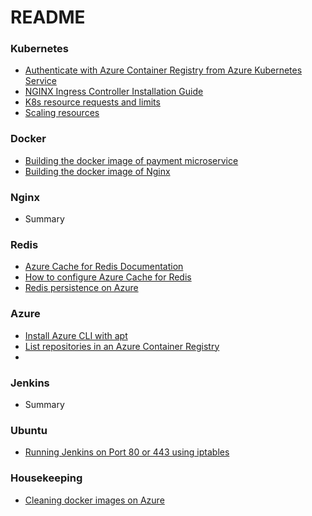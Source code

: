 ﻿# README #


### Kubernetes ###

* [Authenticate with Azure Container Registry from Azure Kubernetes Service](Kubernetes/authenticate-with-azure-container-registry-from-azure-kubernetes-service.md)
* [NGINX Ingress Controller Installation Guide](https://kubernetes.github.io/ingress-nginx/deploy/)
* [K8s resource requests and limits](Kubernetes/k8s-resource-requests-and-limits.md)
* [Scaling resources](Kubernetes/scaling-resources.md)

### Docker ###

* [Building the docker image of payment microservice](Docker/building-the-docker-image-of-payment-microservice.md)
* [Building the docker image of Nginx](Docker/building-the-docker-image-of-nginx.md)

### Nginx ###

* Summary

### Redis ### 

* [Azure Cache for Redis Documentation](https://docs.microsoft.com/en-us/azure/azure-cache-for-redis)
* [How to configure Azure Cache for Redis](https://docs.microsoft.com/en-us/azure/azure-cache-for-redis/cache-configure)
* [Redis persistence on Azure](Redis/redis-persistence-on-azure.md)

### Azure ###

* [Install Azure CLI with apt](https://docs.microsoft.com/en-us/cli/azure/install-azure-cli-apt?view=azure-cli-latest)
* [List repositories in an Azure Container Registry](Azure/list-repositories-in-azure-container-registry.md)
* 

### Jenkins ###

* Summary

### Ubuntu ###

* [Running Jenkins on Port 80 or 443 using iptables](Ubuntu/running-jenkins-on-port-80-or-443-using-iptables.md)

### Housekeeping ###

* [Cleaning docker images on Azure](Housekeeping/docker-image-cleaning-on-azure.md)
